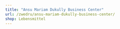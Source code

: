 ```yaml
---
title: "Ansu Mariam Dukully Business Center"
url: /zwedru/ansu-mariam-dukully-business-center/
shop: Lebensmittel
---
```

